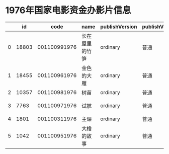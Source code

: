 # 1976年国家电影资金办影片信息


|    | id |  code  |  name  | publishVersion | publishVersionName |   type  |  typeName  |   producerName  |  publisherName  |  publishDate   |
| ---- | ---- | ---- | ---- | ---- | ----| ---- | ---- | ---- | ---- | ---- |
| 0 |  18803 |  001100991976 |  长在屋里的竹笋 |  ordinary |  普通 |  cartoon |  动画片 |  暂空 |  暂空 |  191952000000|
| 1 |  18455 |  001100961976 |  金色的大雁 |  ordinary |  普通 |  cartoon |  动画片 |  未填写 |  暂空 |  191952000000|
| 2 |  10357 |  001100981976 |  树苗 |  ordinary |  普通 |  cartoon |  动画片 |  未填写 |  暂空 |  191952000000|
| 3 |  7763 |  001100971976 |  试航 |  ordinary |  普通 |  cartoon |  动画片 |  许昌鸿升影视文化传播有限公司 |  暂空 |  191952000000|
| 4 |  1801 |  001100311976 |  主课 |  ordinary |  普通 |  cartoon |  动画片 |  未填写 |  暂空 |  191952000000|
| 5 |  1042 |  001100951976 |  大橹的故事 |  ordinary |  普通 |  cartoon |  动画片 |  未填写 |  暂空 |  191952000000|
